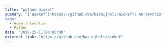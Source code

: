 ```yaml
---
title: "python-aiokef"
summary: "[`aiokef`](https://github.com/basnijholt/aiokef): An asyncio Python library that provides an API to communicate KEF speakers 🔈 [![GitHub Repo stars](https://img.shields.io/github/stars/basnijholt/aiokef?label=%20&style=social)](https://github.com/basnijholt/aiokef)"
tags:
  - Home automation
  - Python
date: "2019-25-11T00:00:00"
external_link: "https://github.com/basnijholt/aiokef"
---
```

